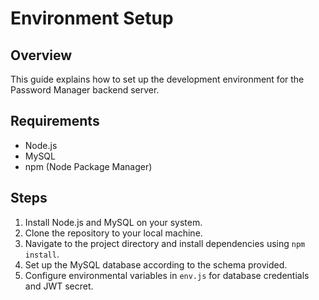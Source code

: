 # Environment Setup

## Overview
This guide explains how to set up the development environment for the Password Manager backend server.

## Requirements
- Node.js
- MySQL
- npm (Node Package Manager)

## Steps
1. Install Node.js and MySQL on your system.
2. Clone the repository to your local machine.
3. Navigate to the project directory and install dependencies using `npm install`.
4. Set up the MySQL database according to the schema provided.
5. Configure environmental variables in `env.js` for database credentials and JWT secret.